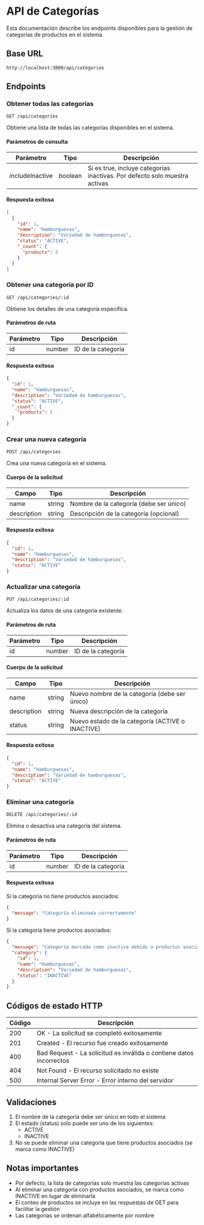 # API de Categorías

Esta documentación describe los endpoints disponibles para la gestión de categorías de productos en el sistema.

## Base URL

```
http://localhost:3000/api/categories
```

## Endpoints

### Obtener todas las categorías

```http
GET /api/categories
```

Obtiene una lista de todas las categorías disponibles en el sistema.

#### Parámetros de consulta

| Parámetro      | Tipo    | Descripción                                                                 |
|----------------|---------|-----------------------------------------------------------------------------|
| includeInactive | boolean | Si es true, incluye categorías inactivas. Por defecto solo muestra activas  |

#### Respuesta exitosa

```json
[
  {
    "id": 1,
    "name": "Hamburguesas",
    "description": "Variedad de hamburguesas",
    "status": "ACTIVE",
    "_count": {
      "products": 5
    }
  }
]
```

### Obtener una categoría por ID

```http
GET /api/categories/:id
```

Obtiene los detalles de una categoría específica.

#### Parámetros de ruta

| Parámetro | Tipo    | Descripción          |
|-----------|---------|----------------------|
| id        | number  | ID de la categoría   |

#### Respuesta exitosa

```json
{
  "id": 1,
  "name": "Hamburguesas",
  "description": "Variedad de hamburguesas",
  "status": "ACTIVE",
  "_count": {
    "products": 5
  }
}
```

### Crear una nueva categoría

```http
POST /api/categories
```

Crea una nueva categoría en el sistema.

#### Cuerpo de la solicitud

| Campo       | Tipo    | Descripción                                                                 |
|-------------|---------|-----------------------------------------------------------------------------|
| name        | string  | Nombre de la categoría (debe ser único)                                     |
| description | string  | Descripción de la categoría (opcional)                                      |

#### Respuesta exitosa

```json
{
  "id": 1,
  "name": "Hamburguesas",
  "description": "Variedad de hamburguesas",
  "status": "ACTIVE"
}
```

### Actualizar una categoría

```http
PUT /api/categories/:id
```

Actualiza los datos de una categoría existente.

#### Parámetros de ruta

| Parámetro | Tipo    | Descripción          |
|-----------|---------|----------------------|
| id        | number  | ID de la categoría   |

#### Cuerpo de la solicitud

| Campo       | Tipo    | Descripción                                                                 |
|-------------|---------|-----------------------------------------------------------------------------|
| name        | string  | Nuevo nombre de la categoría (debe ser único)                               |
| description | string  | Nueva descripción de la categoría                                           |
| status      | string  | Nuevo estado de la categoría (ACTIVE o INACTIVE)                           |

#### Respuesta exitosa

```json
{
  "id": 1,
  "name": "Hamburguesas",
  "description": "Variedad de hamburguesas",
  "status": "ACTIVE"
}
```

### Eliminar una categoría

```http
DELETE /api/categories/:id
```

Elimina o desactiva una categoría del sistema.

#### Parámetros de ruta

| Parámetro | Tipo    | Descripción          |
|-----------|---------|----------------------|
| id        | number  | ID de la categoría   |

#### Respuesta exitosa

Si la categoría no tiene productos asociados:
```json
{
  "message": "Categoría eliminada correctamente"
}
```

Si la categoría tiene productos asociados:
```json
{
  "message": "Categoría marcada como inactiva debido a productos asociados",
  "category": {
    "id": 1,
    "name": "Hamburguesas",
    "description": "Variedad de hamburguesas",
    "status": "INACTIVE"
  }
}
```

## Códigos de estado HTTP

| Código | Descripción                                                                 |
|--------|-----------------------------------------------------------------------------|
| 200    | OK - La solicitud se completó exitosamente                                  |
| 201    | Created - El recurso fue creado exitosamente                               |
| 400    | Bad Request - La solicitud es inválida o contiene datos incorrectos         |
| 404    | Not Found - El recurso solicitado no existe                                |
| 500    | Internal Server Error - Error interno del servidor                         |

## Validaciones

1. El nombre de la categoría debe ser único en todo el sistema
2. El estado (status) solo puede ser uno de los siguientes:
   - ACTIVE
   - INACTIVE
3. No se puede eliminar una categoría que tiene productos asociados (se marca como INACTIVE)

## Notas importantes

- Por defecto, la lista de categorías solo muestra las categorías activas
- Al eliminar una categoría con productos asociados, se marca como INACTIVE en lugar de eliminarla
- El conteo de productos se incluye en las respuestas de GET para facilitar la gestión
- Las categorías se ordenan alfabéticamente por nombre 